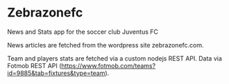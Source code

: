 # Zebrazonefc

News and Stats app for the soccer club Juventus FC

News articles are fetched from the wordpress site zebrazonefc.com. 

Team and players stats are fetched via a custom nodejs REST API. Data via Fotmob REST API (https://www.fotmob.com/teams?id=9885&tab=fixtures&type=team).
